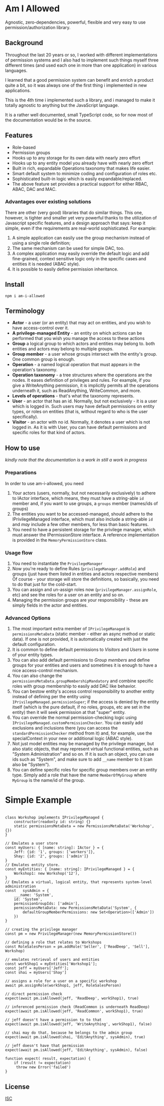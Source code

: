 # Am I Allowed
Agnostic, zero-dependencies, powerful, flexible and very easy to use permission/authorization 
library. 

## Background
Throughout the last 20 years or so, I worked with different implementations of permission systems and I also had
to implement such things myself three different times (and used each one in more than one application) in
various languages.
 
I learned that a good permission system can benefit and enrich a product quite a bit, so it was always 
one of the first thing i implemented in new applications.  

This is the 4th time i implemented such a library, and i managed to make it totally agnostic to
anything but the JavaScript language. 

It is a rather well documented, small TypeScript code, so for now most of the documentation
would be in the source.  

## Features
* Role-based
* Permission groups
* Hooks up to any storage for its own data with nearly zero effort
* Hooks up to any entity model you already have with nearly zero effort
* Built in rich, expandable Operations taxonomy that makes life easier.
* Smart default system to minimize coding and configuration of roles etc.   
* Sophisticated built-in logic which is easily expandable/replaced.
* The above feature set provides a practical support for either RBAC, ABAC, DAC and MAC. 
 
 ### Advantages over existing solutions
 There are other (very good) libraries that do similar things. This one, however, is tighter and smaller yet very powerful 
 thanks to the utilization of Javascript specific features, and a design approach that says: keep it simple, even if the requirements
 are real-world sophisticated. For example:
 1. A simple application can easily use the group mechanism instead of using a single role definition;
 1. The same mechanism can be used for simple DAC, too. 
 1. A complex application may easily override the default logic and add fine-grained, context sensitive logic
 only in the specific cases and entities it is needed (ABAC style).
 1. It is possible to easily define permission inheritance.         

## Install
`npm i am-i-allowed`

## Terminology 
* **Actor** - a user (or an entity) that may act on entities, and you wish to have access-control over it.
* **A privilege-managed Entity** - an entity on which actions can be performed that you wish you manage the access to these actions
* **Group** a logical group to which actors and entities may belong to. both entities and actors may belong to multiple groups.
* **Group member** - a user whose groups intersect with the entity's group. One common group is enough.
* **Operation** - a named logical operation that must appears in the operation's taxonomy.
* **Operation taxonomy** - a tree structures where the operations are the nodes. It eases definition of privileges and rules.
For example, if you give a WriteAnything permission, it is implicitly permits all the operations underneath
it, such as ReadAnything, WriteCommon, and more. 
* **Levels of operations** - that's what the taxonomy represents.  
* **User** - an actor that has an id. Normally, but not exclusively - it is a user which is logged in. Such
users may have default permissions on entity types, or roles on entities (that is, without regard to who is the 
user specifically).
* **Visitor** - an actor with no id. Normally, it denotes a user which is not logged in. As it is with User,
you can have default permissions and specific roles for that kind of actors.

     

## How to use
*kindly note that the documentation is a work in still a work in progress*


### Preparations
In order to use am-i-allowed, you need
1. Your actors (users, normally, but not necessarily exclusively) to adhere to IActor interface,
which means, they must have a string-able `id` member and, if you want to use groups, a `groups` member (names/ids of groups)
1. The entities you want to be accessed-managed, should adhere to the IPrivilegeManaged interface, which must also include a string-able `id`
and *may* include a few other members, for less than basic features. 
1. You need to have a persistent storage for the privilege manager, which must answer the IPermissionStore interface. A reference implementation
is provided in the `MemoryPermissionStore` class.

### Usage flow
1. You need to instantiate the `PrivilegeManager`
1. Now you're ready to define Rules (`privilegeManager.addRole`) and groups (just have them listed in entities and actors respective members)
Of course - your storage will store the definitions, so basically, you need to do that just for the cold-start.
1. You can assign and un-assign roles now (`privilegeManager.assignRole`, etc) and see the roles for a user on an entity and so on.  
1. Managing the permission groups are your responsibility - these are simply fields in the actor and entities. 

### Advanced Options
1. The most important extra member of `IPrivilegeManaged` is `permissionsMetaData` (static member - 
   either an async method or static data). If one is not provided, it is automatically created with just the default configuration.
1. It is common to define default permissions to _Visitors_ and _Users_ in some of your entity types.
1. You can also add default permissions to _Group members_ and define groups for your entities and users
and sometimes it is enough to have a nice access-control mechanism. 
1. You can also change the `permissionsMetaData.groupMembershipMandatory` and combine specific roles
with group membership to easily add DAC like behavior.
1. You can bestow entity's access control responsibility to another entity instead of defining per the entity
using `IPrivilegeManaged.permissionSuper`; if the access is denied by the entity itself (which is the pure default, if 
no roles, groups, etc are set in the entity) then it will seek permission at that "super" entity.
1. You can override the normal permission-checking logic using `IPrivilegeManaged.customPermissionChecker`. You
can easily add exclusions and inclusions there (you can access the `standardPermissionChecker` method from it)
and, for example, use the specialContext in your new or additional logic (ABAC style).
1. Not just model entities may be managed by the privilege manager, but also static objects, that may
represent virtual functional entities, such as "System Administration" and so on. If it is such an object,
you can use ids such as "System", and make sure to add `__name` member to it (can also be "System").
1. You can define specific roles for specific group members over an entity type. Simply add a role that
have the name `MemberOfMyGroup` where `MyGroup` is the name/id of the group.


# Simple Example
```

class Workshop implements IPrivilegeManaged {
    constructor(readonly id: string) {}
    static permissionsMetaData = new PermissionsMetaData('Workshop',{})
}

// Emulates a user store
const myUsers: { [name: string]: IActor } = {
    Jeff: {id: '1', groups: ['workers']},
    Shay: {id: '2', groups: ['admin']}
}
// Emulates entity store.  
const myEntities: { [name: string]: IPrivilegeManaged } = {
    Workshop1: new Workshop('12'),
}
// Emulates a virtual, logical entity, that represents system-level administration
const   sysAdmin = {
    ___name: 'System',
    id: 'System',
    permissionGroupIds: ['admin'],
    permissionsMetaData: new PermissionsMetaData('System', {
        defaultGroupMemberPermissions: new Set<Operation>(['Admin'])
    })
}

// creating the privilege manager
const pm = new PrivilegeManager(new MemoryPermissionStore())

// defining a role that relates to Workshops
const RoleSalesPerson = pm.addRole('Seller', ['ReadDeep', 'Sell'], Workshop)

// emulates retrieval of users and entities
const workShop1 = myEntities['Workshop1'];
const jeff = myUsers['Jeff'];
const shai = myUsers['Shay']

// assigns a role for a user on a specific workshop 
await pm.assignRole(workShop1, jeff, RoleSalesPerson)

// direct permission check
expect(await pm.isAllowed(jeff, 'ReadDeep', workShop1), true)

// inferenced permission check (ReadCommon is underneath ReadDeep)
expect(await pm.isAllowed(jeff, 'ReadCommon', workShop1), true)

// jeff doesn't have a permission to to that
expect(await pm.isAllowed(jeff, 'WriteAnything', workShop1), false)

// shai may do that, because he belongs to the admin group
expect(await pm.isAllowed(shai, 'EditAnything', sysAdmin), true)

// jeff doesn't have that permission
expect(await pm.isAllowed(jeff, 'EditAnything', sysAdmin), false)

function expect( result, expectation) {
    if (result != expectation)
     throw new Error('failed')
}

```

 

## License
 
[ISC](https://opensource.org/licenses/ISC) 

